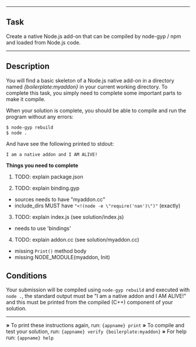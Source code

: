 ----------------------------------------------------------------------

## Task

Create a native Node.js add-on that can be compiled by node-gyp / npm and loaded from Node.js code.

----------------------------------------------------------------------

## Description

You will find a basic skeleton of a Node.js native add-on in a directory named
*{boilerplate:myaddon}* in your current working directory. To complete this task, you simply need to complete some important parts to make it compile.

When your solution is complete, you should be able to compile and run the program without any errors:

```sh
$ node-gyp rebuild
$ node .
```

And have see the following printed to stdout:

```
I am a native addon and I AM ALIVE!
```

**Things you need to complete**

1. TODO: explain package.json


2. TODO: explain binding.gyp
  - sources needs to have "myaddon.cc"
  - include_dirs MUST have `"<!(node -e \"require('nan')\")"` (exactly)


3. TODO: explain index.js (see solution/index.js)
  - needs to use 'bindings'


4. TODO: explain addon.cc (see solution/myaddon.cc)
  - missing `Print()` method body
  - missing NODE_MODULE(myaddon, Init)


## Conditions

Your submission will be compiled using `node-gyp rebuild` and executed with `node .`, the standard output must be "I am a native addon and I AM ALIVE!" and this must be printed from the compiled (C++) component of your solution.

----------------------------------------------------------------------

 __»__ To print these instructions again, run: `{appname} print`
 __»__ To compile and test your solution, run: `{appname} verify {boilerplate:myaddon}`
 __»__ For help run: `{appname} help`
